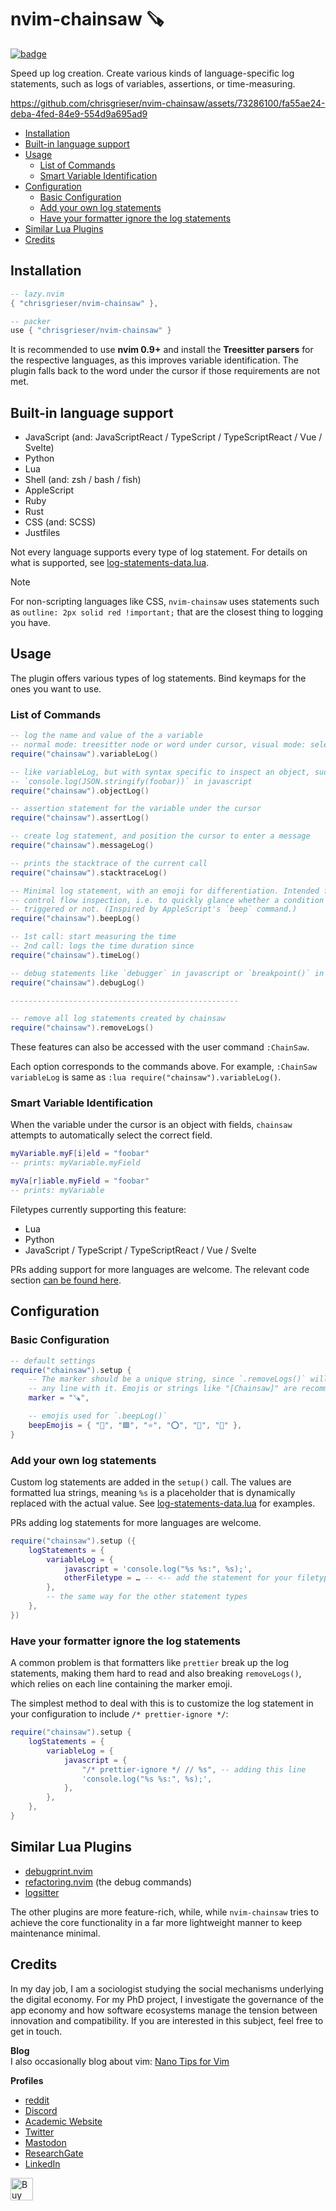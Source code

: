<!-- LTeX: enabled=false -->
# nvim-chainsaw 🪚
<!-- LTeX: enabled=true -->
<a href="https://dotfyle.com/plugins/chrisgrieser/nvim-chainsaw">
<img alt="badge" src="https://dotfyle.com/plugins/chrisgrieser/nvim-chainsaw/shield"/></a>

Speed up log creation. Create various kinds of language-specific log statements,
such as logs of variables, assertions, or time-measuring.

<https://github.com/chrisgrieser/nvim-chainsaw/assets/73286100/fa55ae24-deba-4fed-84e9-554d9a695ad9>

<!-- toc -->

- [Installation](#installation)
- [Built-in language support](#built-in-language-support)
- [Usage](#usage)
	* [List of Commands](#list-of-commands)
	* [Smart Variable Identification](#smart-variable-identification)
- [Configuration](#configuration)
	* [Basic Configuration](#basic-configuration)
	* [Add your own log statements](#add-your-own-log-statements)
	* [Have your formatter ignore the log statements](#have-your-formatter-ignore-the-log-statements)
- [Similar Lua Plugins](#similar-lua-plugins)
- [Credits](#credits)

<!-- tocstop -->

## Installation

```lua
-- lazy.nvim
{ "chrisgrieser/nvim-chainsaw" },

-- packer
use { "chrisgrieser/nvim-chainsaw" }
```

It is recommended to use **nvim 0.9+** and install the **Treesitter parsers**
for the respective languages, as this improves variable identification. The
plugin falls back to the word under the cursor if those requirements are
not met.

## Built-in language support
- JavaScript (and: JavaScriptReact / TypeScript / TypeScriptReact / Vue / Svelte)
- Python
- Lua
- Shell (and: zsh / bash / fish)
- AppleScript
- Ruby
- Rust
- CSS (and: SCSS)
- Justfiles

Not every language supports every type of log statement. For details on what is
supported, see [log-statements-data.lua](./lua/chainsaw/log-statements-data.lua).

> [!NOTE]
> For non-scripting languages like CSS, `nvim-chainsaw` uses statements such as
> `outline: 2px solid red !important;` that are the closest thing to logging
> you have.

## Usage
The plugin offers various types of log statements. Bind keymaps for the ones you
want to use.

### List of Commands

```lua
-- log the name and value of the a variable
-- normal mode: treesitter node or word under cursor, visual mode: selection
require("chainsaw").variableLog()

-- like variableLog, but with syntax specific to inspect an object, such as
-- `console.log(JSON.stringify(foobar))` in javascript
require("chainsaw").objectLog()

-- assertion statement for the variable under the cursor
require("chainsaw").assertLog()

-- create log statement, and position the cursor to enter a message
require("chainsaw").messageLog()

-- prints the stacktrace of the current call
require("chainsaw").stacktraceLog()

-- Minimal log statement, with an emoji for differentiation. Intended for
-- control flow inspection, i.e. to quickly glance whether a condition was
-- triggered or not. (Inspired by AppleScript's `beep` command.)
require("chainsaw").beepLog()

-- 1st call: start measuring the time
-- 2nd call: logs the time duration since
require("chainsaw").timeLog()

-- debug statements like `debugger` in javascript or `breakpoint()` in python
require("chainsaw").debugLog()

---------------------------------------------------

-- remove all log statements created by chainsaw
require("chainsaw").removeLogs()
```

These features can also be accessed with the user command `:ChainSaw`.

Each option corresponds to the commands above. For example, `:ChainSaw
variableLog` is same as `:lua require("chainsaw").variableLog()`.

### Smart Variable Identification
When the variable under the cursor is an object with fields, `chainsaw` attempts
to automatically select the correct field.

```lua
myVariable.myF[i]eld = "foobar"
-- prints: myVariable.myField

myVa[r]iable.myField = "foobar"
-- prints: myVariable
```

Filetypes currently supporting this feature:
- Lua
- Python
- JavaScript / TypeScript / TypeScriptReact / Vue / Svelte

PRs adding support for more languages are welcome. The relevant code section [can
be found here](https://github.com/chrisgrieser/nvim-chainsaw/blob/f59f590858f2b0a2f4bf1005eb7e0472141f42f1/lua/chainsaw/variable-identification.lua#L28-L42).

## Configuration

### Basic Configuration

```lua
-- default settings
require("chainsaw").setup {
	-- The marker should be a unique string, since `.removeLogs()` will remove
	-- any line with it. Emojis or strings like "[Chainsaw]" are recommended.
	marker = "🪚",

	-- emojis used for `.beepLog()`
	beepEmojis = { "🔵", "🟩", "⭐", "⭕", "💜", "🔲" },
}
```

### Add your own log statements
Custom log statements are added in the `setup()` call. The values are formatted
lua strings, meaning `%s` is a placeholder that is dynamically replaced
with the actual value. See
[log-statements-data.lua](./lua/chainsaw/log-statements-data.lua) for examples.

PRs adding log statements for more languages are welcome.

```lua
require("chainsaw").setup ({
	logStatements = {
		variableLog = {
			javascript = 'console.log("%s %s:", %s);',
			otherFiletype = … -- <-- add the statement for your filetype here
		},
		-- the same way for the other statement types
	},
})
```

### Have your formatter ignore the log statements
A common problem is that formatters like `prettier` break up the log
statements, making them hard to read and also breaking `removeLogs()`, which
relies on each line containing the marker emoji.

The simplest method to deal with this is to customize the log statement in
your configuration to include `/* prettier-ignore */`:

```lua
require("chainsaw").setup {
	logStatements = {
		variableLog = {
			javascript = {
				"/* prettier-ignore */ // %s", -- adding this line
				'console.log("%s %s:", %s);',
			},
		},
	},
}
```

## Similar Lua Plugins
- [debugprint.nvim](https://github.com/andrewferrier/debugprint.nvim)
- [refactoring.nvim](https://github.com/ThePrimeagen/refactoring.nvim?tab=readme-ov-file#debug-features) (the debug commands)
- [logsitter](https://github.com/gaelph/logsitter.nvim)

The other plugins are more feature-rich, while, while `nvim-chainsaw` tries to
achieve the core functionality in a far more lightweight manner to keep
maintenance minimal.

## Credits
<!-- vale Google.FirstPerson = NO -->
In my day job, I am a sociologist studying the social mechanisms underlying the
digital economy. For my PhD project, I investigate the governance of the app
economy and how software ecosystems manage the tension between innovation and
compatibility. If you are interested in this subject, feel free to get in touch.

**Blog**  
I also occasionally blog about vim: [Nano Tips for Vim](https://nanotipsforvim.prose.sh)

**Profiles**  
- [reddit](https://www.reddit.com/user/pseudometapseudo)
- [Discord](https://discordapp.com/users/462774483044794368/)
- [Academic Website](https://chris-grieser.de/)
- [Twitter](https://twitter.com/pseudo_meta)
- [Mastodon](https://pkm.social/@pseudometa)
- [ResearchGate](https://www.researchgate.net/profile/Christopher-Grieser)
- [LinkedIn](https://www.linkedin.com/in/christopher-grieser-ba693b17a/)

<a href='https://ko-fi.com/Y8Y86SQ91' target='_blank'><img
	height='36'
	style='border:0px;height:36px;'
	src='https://cdn.ko-fi.com/cdn/kofi1.png?v=3'
	border='0'
	alt='Buy Me a Coffee at ko-fi.com'
/></a>
